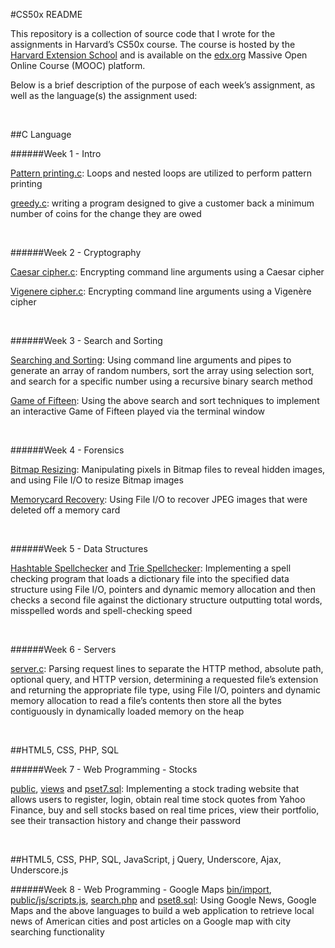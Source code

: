 #CS50x README

This repository is a collection of source code that I wrote for the assignments in Harvard’s CS50x course. The course is hosted by the [Harvard Extension School][19] and is available on the [edx.org][20] Massive Open Online Course (MOOC) platform.

Below is a brief description of the purpose of each week’s assignment, as well as the language(s) the assignment used:
<p><br/></P>

##C Language

######Week 1 - Intro

[Pattern printing.c][1]:    Loops and nested loops are utilized to perform pattern printing 

[greedy.c][2]:    writing a program designed to give a customer back a minimum number of coins for the change they are owed  
<p><br/></P>

######Week 2 - Cryptography

[Caesar cipher.c][3]:    Encrypting command line arguments using a Caesar cipher

[Vigenere cipher.c][4]:    Encrypting command line arguments using a Vigenère cipher  
<p><br/></P>

######Week 3 - Search and Sorting

[Searching and Sorting][5]:    Using command line arguments and pipes to generate an array of random numbers, sort the array using selection sort, and search for a specific number using a recursive binary search method

[Game of Fifteen][6]:    Using the above search and sort techniques to implement an interactive Game of Fifteen played via the terminal window    
<p><br/></P>

######Week 4 - Forensics

[Bitmap Resizing][7]:    Manipulating pixels in Bitmap files to reveal hidden images, and using File I/O to resize Bitmap images 

[Memorycard Recovery][8]:    Using File I/O to recover JPEG images that were deleted off a memory card     
<p><br/></P>

######Week 5 - Data Structures

[Hashtable Spellchecker][9] and [Trie Spellchecker][10]:    Implementing a spell checking program that loads a dictionary file into the specified data structure using File I/O, pointers and dynamic memory allocation and then checks a second file against the dictionary structure outputting total words, misspelled words and spell-checking speed    
<p><br/></P>

######Week 6 - Servers

[server.c][11]:    Parsing request lines to separate the HTTP method, absolute path, optional query, and HTTP version, determining a requested file’s extension and returning the appropriate file type, using File I/O, pointers and dynamic memory allocation to read a file’s contents then store all the bytes contiguously in dynamically loaded memory on the heap    
<p><br/></P>

##HTML5, CSS, PHP, SQL

######Week 7 - Web Programming - Stocks

[public][12], [views][13] and [pset7.sql][14]:    Implementing a stock trading website that allows users to register, login, obtain real time stock quotes from Yahoo Finance, buy and sell stocks based on real time prices, view their portfolio, see their transaction history and change their password     
<p><br/></P>

##HTML5, CSS, PHP, SQL, JavaScript, j Query, Underscore, Ajax, Underscore.js

######Week 8 - Web Programming - Google Maps
[bin/import][15], [public/js/scripts.js][16], [search.php][17] and [pset8.sql][18]:    Using Google News, Google Maps and the above languages to build a web application to retrieve local news of American cities and post articles on a Google map with city searching functionality 

[1]: https://github.com/nathandoef/CS50x/blob/master/Week%201%20-%20Intro/pattern%20printing.c
[2]: https://github.com/nathandoef/CS50x/blob/master/Week%201%20-%20Intro/greedy.c
[3]: https://github.com/nathandoef/CS50x/blob/master/Week%202%20-%20Cryptography/caesar%20cipher.c
[4]: https://github.com/nathandoef/CS50x/blob/master/Week%202%20-%20Cryptography/vigenere%20cipher.c
[5]: https://github.com/nathandoef/CS50x/tree/master/Week%203%20-%20Searching%20and%20Sorting/Searching%20and%20Sorting
[6]: https://github.com/nathandoef/CS50x/blob/master/Week%203%20-%20Searching%20and%20Sorting/Game%20of%20Fifteen/fifteen.c
[7]: https://github.com/nathandoef/CS50x/tree/master/Week%204%20-%20Forensics/Bitmap%20Resizing
[8]: https://github.com/nathandoef/CS50x/blob/master/Week%204%20-%20Forensics/Memorycard%20Recovery/recover.c
[9]: https://github.com/nathandoef/CS50x/tree/master/Week%205%20-%20Data%20Structures/Hashtable%20Spellchecker
[10]: https://github.com/nathandoef/CS50x/tree/master/Week%205%20-%20Data%20Structures/Trie%20Spellchecker
[11]: https://github.com/nathandoef/CS50x/blob/master/Week%206%20-%20Servers/server.c
[12]: https://github.com/nathandoef/CS50x/tree/master/Week%207%20-%20Web%20Programming%20-%20Stocks/public
[13]: https://github.com/nathandoef/CS50x/tree/master/Week%207%20-%20Web%20Programming%20-%20Stocks/views
[14]: https://github.com/nathandoef/CS50x/blob/master/Week%207%20-%20Web%20Programming%20-%20Stocks/pset7.sql
[15]: https://github.com/nathandoef/CS50x/blob/master/Week%208%20-%20Web%20Programming%20-%20Google%20Maps/bin/import
[16]: https://github.com/nathandoef/CS50x/blob/master/Week%208%20-%20Web%20Programming%20-%20Google%20Maps/public/js/scripts.js
[17]: https://github.com/nathandoef/CS50x/blob/master/Week%208%20-%20Web%20Programming%20-%20Google%20Maps/public/search.php
[18]: https://github.com/nathandoef/CS50x/blob/master/Week%208%20-%20Web%20Programming%20-%20Google%20Maps/pset8.sql
[19]: http://cdn.cs50.net/2016/spring/lectures/0/w/syllabus/cscie50/cscie50.html
[20]: https://www.edx.org/
